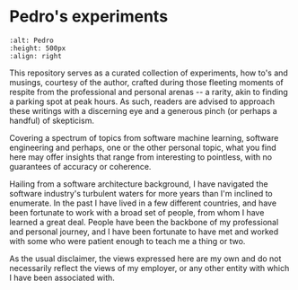 # Pedro's experiments

```{image} images/pedro-business.jpg
:alt: Pedro
:height: 500px
:align: right
```

This repository serves as a curated collection of experiments, how to's and musings, courtesy of the author, crafted during those fleeting moments of respite from the professional and personal arenas -- a rarity, akin to finding a parking spot at peak hours. As such, readers are advised to approach these writings with a discerning eye and a generous pinch (or perhaps a handful) of skepticism.

Covering a spectrum of topics from software machine learning, software engineering and perhaps, one or the other personal topic, what you find here may offer insights that range from interesting to pointless, with no guarantees of accuracy or coherence.

Hailing from a software architecture background, I have navigated the software industry's turbulent waters for more years than I'm inclined to enumerate. In the past I have lived in a few different countries, and have been fortunate to work with a broad set of people, from whom I have learned a great deal. People have been the backbone of my professional and personal journey, and I have been fortunate to have met and worked with some who were patient enough to teach me a thing or two.

As the usual disclaimer, the views expressed here are my own and do not necessarily reflect the views of my employer, or any other entity with which I have been associated with.